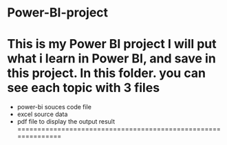 # Power-BI-project
This is my Power BI project
I will put what i learn in Power BI, and save in this project. 
In this folder. you can see each topic with 3 files 
==============================================================
- power-bi souces code file
- excel source data
- pdf file to display the output result
==============================================================
